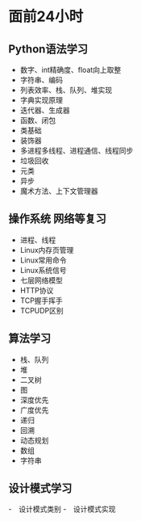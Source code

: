 # 面前24小时

## Python语法学习

- 数字、int精确度、float向上取整
- 字符串、编码
- 列表效率、栈、队列、堆实现
- 字典实现原理
- 迭代器、生成器
- 函数、闭包
- 类基础
- 装饰器
- 多进程多线程、进程通信、线程同步
- 垃圾回收
- 元类
- 异步
- 魔术方法、上下文管理器

## 操作系统 网络等复习

- 进程、线程
- Linux内存页管理
- Linux常用命令
- Linux系统信号
- 七层网络模型
- HTTP协议
- TCP握手挥手
- TCPUDP区别

## 算法学习

- 栈、队列
- 堆
- 二叉树
- 图
- 深度优先
- 广度优先
- 递归
- 回溯
- 动态规划
- 数组
- 字符串

## 设计模式学习

-　设计模式类别
-　设计模式实现

